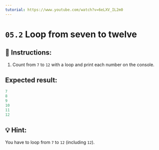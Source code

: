 ```yaml
---
tutorial: https://www.youtube.com/watch?v=6eLXV_IL2m0
---
```


# `05.2` Loop from seven to twelve

## 📝 Instructions:

1. Count from `7` to `12` with a loop and print each number on the console.

## Expected result:

```js
7
8
9
10
11
12
```
## 💡 Hint:

You have to loop from `7` to `12` (including `12`).



